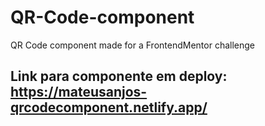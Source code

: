 # QR-Code-component
QR Code component made for a FrontendMentor challenge

## Link para componente em deploy: https://mateusanjos-qrcodecomponent.netlify.app/
